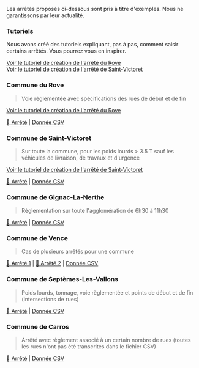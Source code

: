 Les arrêtés proposés ci-dessous sont pris à titre d'exemples. Nous ne garantissons par leur actualité.

### Tutoriels
Nous avons créé des tutoriels expliquant, pas à pas, comment saisir certains arrêtés. Vous pourrez vous en inspirer.

[Voir le tutoriel de création de l'arrêté du Rove](exemples/le-rove.md)  
[Voir le tutoriel de création de l'arrêté de Saint-Victoret](exemples/le-rove.md)

### Commune du Rove
> Voie règlementée avec spécifications des rues de début et de fin  

[Voir le tutoriel de création de l'arrêté du Rove](exemples/le-rove.md)

[📜 Arrêté](examples/le-rove.jpg) | [Donnée CSV](exemples/exemple-le-rove-valide.csv)


### Commune de Saint-Victoret
> Sur toute la commune, pour les poids lourds > 3.5 T sauf les véhicules de livraison, de travaux et d'urgence  

[Voir le tutoriel de création de l'arrêté de Saint-Victoret](exemples/le-rove.md)

[📜 Arrêté](examples/st-victoret.png) | [Donnée CSV](exemples/exemple-st-victoret-valide.csv)

### Commune de Gignac-La-Nerthe
> Règlementation sur toute l'agglomération de 6h30 à 11h30  

[📜 Arrêté](examples/gignac-la-nerthe.png) | [Donnée CSV](exemples/exemple-gignac-valide.csv)


### Commune de Vence
> Cas de plusieurs arrêtés pour une commune  

[📜 Arrêté 1](examples/vence1.png) | [📜 Arrêté 2](examples/vence2.png) | [Donnée CSV](exemples/exemple-vence-valide.csv)

### Commune de Septèmes-Les-Vallons
> Poids lourds, tonnage, voie règlementée et points de début et de fin (intersections de rues)   

[📜 Arrêté](examples/septemes-les-vallons.png) | [Donnée CSV](exemples/exemple-septemes-les-vallons-valide.csv)

### Commune de Carros
> Arrêté avec règlement associé à un certain nombre de rues (toutes les rues n'ont pas été transcrites dans le fichier CSV) 

[📜 Arrêté](examples/carros.png) | [Donnée CSV](exemples/exemple-carros-valide.csv)

<!--
### Commune de Fuveau
> Règlementation les jours de marché avec sens uniques de circulation  

[📜 Arrêté](http://www.mairiedefuveau.fr/index.php/documents-a-telecharger/actualites/1937-2018-10-17-arrete-general-de-circulation-dans-le-centre-ville/file) | [Donnée CSV](exemples/exemple-fuveau-valide.csv)
-->




